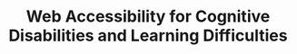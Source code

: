 ---
title: Web Accessibility for Cognitive Disabilities and Learning Difficulties
authors:
- ian-pouncey
tags:
- TAG
- layout: article
---